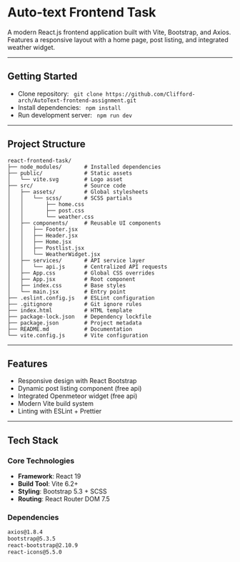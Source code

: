 # Auto-text Frontend Task 

A modern React.js frontend application built with Vite, Bootstrap, and Axios. Features a responsive layout with a home page, post listing, and integrated weather widget.

---

## Getting Started
 - Clone repository: ``` git clone https://github.com/Clifford-arch/AutoText-frontend-assignment.git```
 - Install dependencies: ``` npm install```
 - Run development server: ``` npm run dev```

---

## Project Structure
```
react-frontend-task/
├── node_modules/       # Installed dependencies
├── public/             # Static assets
│   └── vite.svg        # Logo asset
├── src/                # Source code
│   ├── assets/         # Global stylesheets
│   │   └── scss/       # SCSS partials
│   │       ├── home.css
│   │       ├── post.css
│   │       └── weather.css
│   ├── components/     # Reusable UI components
│   │   ├── Footer.jsx
│   │   ├── Header.jsx
│   │   ├── Home.jsx
│   │   ├── Postlist.jsx
│   │   └── WeatherWidget.jsx
│   ├── services/       # API service layer
│   │   └── api.js      # Centralized API requests
│   ├── App.css         # Global CSS overrides
│   ├── App.jsx         # Root component
│   ├── index.css       # Base styles
│   └── main.jsx        # Entry point
├── .eslint.config.js   # ESLint configuration
├── .gitignore          # Git ignore rules
├── index.html          # HTML template
├── package-lock.json   # Dependency lockfile
├── package.json        # Project metadata
├── README.md           # Documentation
└── vite.config.js      # Vite configuration
```

---

## Features
- Responsive design with React Bootstrap  
-  Dynamic post listing component  (free api)
- Integrated Openmeteor widget (free api)
- Modern Vite build system  
- Linting with ESLint + Prettier  

---

## Tech Stack
### Core Technologies
- **Framework**: React 19  
- **Build Tool**: Vite 6.2+  
- **Styling**: Bootstrap 5.3 + SCSS  
- **Routing**: React Router DOM 7.5  



### Dependencies
```bash
axios@1.8.4
bootstrap@5.3.5
react-bootstrap@2.10.9
react-icons@5.5.0




